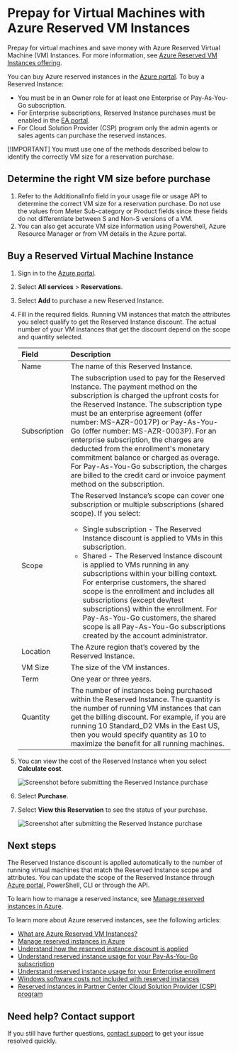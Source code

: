 ﻿---
ms.topic: include
---
# Prepay for Virtual Machines with Azure Reserved VM Instances

Prepay for virtual machines and save money with Azure Reserved Virtual Machine (VM) Instances. For more information, see [Azure Reserved VM Instances offering](https://azure.microsoft.com/pricing/reserved-vm-instances/).

You can buy Azure reserved instances in the [Azure portal](https://portal.azure.com). To buy a Reserved Instance:
-	You must be in an Owner role for at least one Enterprise or Pay-As-You-Go subscription.
-	For Enterprise subscriptions, Reserved Instance purchases must be enabled in the [EA portal](https://ea.azure.com).
-   For Cloud Solution Provider (CSP) program only the admin agents or sales agents can purchase the reserved instances.

[!IMPORTANT]
You must use one of the methods described below to identify the correctly VM size for a reservation purchase.

## Determine the right VM size before purchase
1. Refer to the AdditionalInfo field in your usage file or usage API to determine the correct VM size for a reservation purchase. Do not use the values from Meter Sub-category or Product fields since these fields do not differentiate between S and Non-S versions of a VM.
2. You can also get accurate VM size information using Powershell, Azure Resource Manager or from VM details in the Azure portal.

## Buy a Reserved Virtual Machine Instance
1. Sign in to the [Azure portal](https://portal.azure.com).
2. Select **All services** > **Reservations**.
3. Select **Add** to purchase a new Reserved Instance.
4. Fill in the required fields. Running VM instances that match the attributes you select qualify to get the Reserved Instance discount. The actual number of your VM instances that get the discount depend on the scope and quantity selected.

    | Field      | Description|
    |:------------|:--------------|
    |Name        |The name of this Reserved Instance.| 
    |Subscription|The subscription used to pay for the Reserved Instance. The payment method on the subscription is charged the upfront costs for the Reserved Instance. The subscription type must be an enterprise agreement (offer number: MS-AZR-0017P) or Pay-As-You-Go (offer number: MS-AZR-0003P). For an enterprise subscription, the charges are deducted from the enrollment's monetary commitment balance or charged as overage. For Pay-As-You-Go subscription, the charges are billed to the credit card or invoice payment method on the subscription.|    
    |Scope       |The Reserved Instance’s scope can cover one subscription or multiple subscriptions (shared scope). If you select: <ul><li>Single subscription - The Reserved Instance discount is applied to VMs in this subscription. </li><li>Shared - The Reserved Instance discount is applied to VMs running in any subscriptions within your billing context. For enterprise customers, the shared scope is the enrollment and includes all subscriptions (except dev/test subscriptions) within the enrollment. For Pay-As-You-Go customers, the shared scope is all Pay-As-You-Go subscriptions created by the account administrator.</li></ul>|
    |Location    |The Azure region that’s covered by the Reserved Instance.|    
    |VM Size     |The size of the VM instances.|
    |Term        |One year or three years.|
    |Quantity    |The number of instances being purchased within the Reserved Instance. The quantity is the number of running VM instances that can get the billing discount. For example, if you are running 10 Standard_D2 VMs in the East US, then you would specify quantity as 10 to maximize the benefit for all running machines. |
5. You can view the cost of the Reserved Instance when you select **Calculate cost**.

    ![Screenshot before submitting the Reserved Instance purchase](./media/virtual-machines-buy-compute-reservations/virtualmachines-reservedvminstance-purchase.png)

6. Select **Purchase**.
7. Select **View this Reservation** to see the status of your purchase.

    ![Screenshot after submitting the Reserved Instance purchase](./media/virtual-machines-buy-compute-reservations/virtualmachines-reservedvmInstance-submit.png)

## Next steps 
The Reserved Instance discount is applied automatically to the number of running virtual machines that match the Reserved Instance scope and attributes. You can update the scope of the Reserved Instance through [Azure portal](https://portal.azure.com), PowerShell, CLI or through the API. 

To learn how to manage a reserved instance, see [Manage reserved instances in Azure](../articles/billing/billing-manage-reserved-vm-instance.md).

To learn more about Azure reserved instances, see the following articles:

- [What are Azure Reserved VM Instances?](../articles/billing/billing-save-compute-costs-reservations.md)
- [Manage reserved instances in Azure](../articles/billing/billing-manage-reserved-vm-instance.md)
- [Understand how the reserved instance discount is applied](../articles/billing/billing-understand-vm-reservation-charges.md)
- [Understand reserved instance usage for your Pay-As-You-Go subscription](../articles/billing/billing-understand-reserved-instance-usage.md)
- [Understand reserved instance usage for your Enterprise enrollment](../articles/billing/billing-understand-reserved-instance-usage-ea.md)
- [Windows software costs not included with reserved instances](../articles/billing/billing-reserved-instance-windows-software-costs.md)
- [Reserved instances in Partner Center Cloud Solution Provider (CSP) program](https://docs.microsoft.com/partner-center/azure-reservations)

## Need help? Contact support

If you still have further questions, [contact support](https://portal.azure.com/?#blade/Microsoft_Azure_Support/HelpAndSupportBlade) to get your issue resolved quickly.